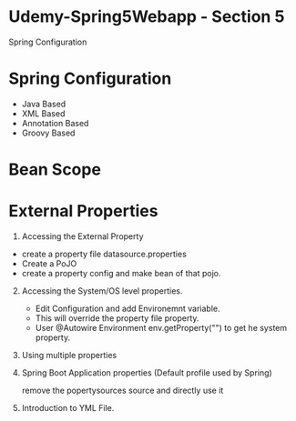 # Udemy-Spring5Webapp - Section 5
 Spring Configuration

# Spring Configuration 
- Java Based
- XML Based
- Annotation Based
- Groovy Based 

# Bean Scope 

# External Properties

1. Accessing the External Property 
  - create a property file  datasource.properties 
  - Create a PoJO
  - create a property config and make bean of that pojo.

2. Accessing the System/OS level properties.
   - Edit Configuration and add Environemnt variable. 
   - This will override the property file property. 
   - User @Autowire Environment env.getProperty("") to get he system property.
 
3. Using multiple properties
   
4. Spring Boot Application properties (Default profile used by Spring)

   remove the popertysources source and directly use it  
      
5. Introduction to YML File. 


